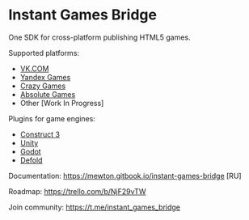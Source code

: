 # Instant Games Bridge
One SDK for cross-platform publishing HTML5 games.

Supported platforms:
+ [VK.COM](https://vk.com)
+ [Yandex Games](https://yandex.com/games)
+ [Crazy Games](https://crazygames.com)
+ [Absolute Games](https://ag.ru)
+ Other [Work In Progress]

Plugins for game engines:
+ [Construct 3](https://github.com/mewtongames/instant-games-bridge-construct)
+ [Unity](https://github.com/mewtongames/instant-games-bridge-unity)
+ [Godot](https://github.com/mewtongames/instant-games-bridge-godot)
+ [Defold](https://github.com/mewtongames/instant-games-bridge-defold)

Documentation: https://mewton.gitbook.io/instant-games-bridge [RU]

Roadmap: https://trello.com/b/NjF29vTW

Join community: https://t.me/instant_games_bridge
